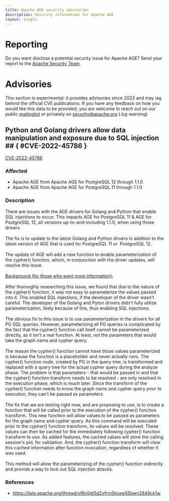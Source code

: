 ```yaml
---
title: Apache AGE security advisories
description: Security information for Apache AGE
layout: single
---
```


# Reporting

Do you want disclose a potential security issue for Apache AGE? Send your report to the  [Apache Security Team](mailto:security@apache.org).

# Advisories

This section is experimental: it provides advisories since 2023 and may lag behind the official CVE publications. If you have any feedback on how you would like this data to be provided, you are welcome to reach out on our public [mailinglist](/mailinglist) or privately on [security@apache.org](mailto:security@apache.org)
{.bg-warning}

## Python and Golang drivers allow data manipulation and exposure due to SQL injection ## { #CVE-2022-45786 }

[CVE-2022-45786](./CVE-2022-45786.cve.json)

### Affected

* Apache AGE from Apache AGE for PostgreSQL 12 through 1.1.0
* Apache AGE from Apache AGE for PostgreSQL 11 through 1.1.0


### Description

There are issues with the AGE drivers for Golang and Python that enable SQL injections to occur. This impacts AGE for PostgreSQL 11 &amp; AGE for PostgreSQL 12, all versions up-to-and-including 1.1.0, when using those drivers.<br><br>The fix is to update to the latest Golang and Python drivers in addition to the latest version of AGE that is used for PostgreSQL 11 or&nbsp; PostgreSQL 12.<br><br>The update of AGE will add a new function to enable parameterization of the cypher() function, which, in conjunction with the driver updates, will resolve this issue.<br><br><u>Background (for those who want more information):</u><br><br>After thoroughly researching this issue, we found that due to the nature of the cypher() function, it was not easy to parameterize the values passed into it. This enabled SQL injections, if the developer of the driver wasn't careful. The developer of the Golang and Pyton drivers didn't fully utilize parameterization, likely because of this, thus enabling SQL injections.<br><br>The obvious fix to this issue is to use parameterization in the drivers for all PG SQL queries. However, parameterizing all PG queries is complicated by the fact that the cypher() function call itself cannot be parameterized directly, as it isn't a real function. At least, not the parameters that would take the graph name and cypher query.<br><br>The reason the cypher() function cannot have those values parameterized is because the function is a placeholder and never actually runs. The cypher() function node, created by PG in the query tree, is transformed and replaced with a query tree for the actual cypher query during the analyze phase. The problem is that parameters - that would be passed in and that the cypher() function transform needs to be resolved - are only resolved in the execution phase, which is much later. Since the transform of the cypher() function needs to know the graph name and cypher query prior to execution, they can't be passed as parameters.<br><br>The fix that we are testing right now, and are proposing to use, is to create a function that will be called prior to the execution of the cypher() function transform. This new function will allow values to be passed as parameters for the graph name and cypher query. As this command will be executed prior to the cypher() function transform, its values will be resolved. These values can then be cached for the immediately following cypher() function transform to use. As added features, the cached values will store the calling session's pid, for validation. And, the cypher() function transform will clear this cached information after function invocation, regardless of whether it was used.<br><br>This method will allow the parameterizing of the cypher() function indirectly and provide a way to lock out SQL injection attacks.

### References
* https://lists.apache.org/thread/of8x0gt5d2vfrm5ksxw55bwn2849ck1w
